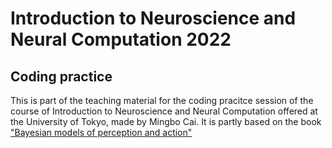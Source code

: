 # Introduction to Neuroscience and Neural Computation 2022
## Coding practice
This is part of the teaching material for the coding pracitce session of the course of Introduction to Neuroscience and Neural Computation offered at the University of Tokyo, made by Mingbo Cai.
It is partly based on the book ["Bayesian models of perception and action"](https://www.cns.nyu.edu/malab/bayesianbook.html)

